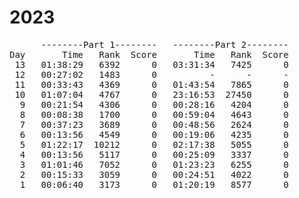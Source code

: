 # 2023

<pre>
      --------Part 1--------   --------Part 2--------
Day       Time   Rank  Score       Time   Rank  Score
 13   01:38:29   6392      0   03:31:34   7425      0
 12   00:27:02   1483      0          -      -      -
 11   00:33:43   4369      0   01:43:54   7865      0
 10   01:07:04   4767      0   23:16:53  27450      0
  9   00:21:54   4306      0   00:28:16   4204      0
  8   00:08:38   1700      0   00:59:04   4643      0
  7   00:37:23   3689      0   00:48:56   2624      0
  6   00:13:56   4549      0   00:19:06   4235      0
  5   01:22:17  10212      0   02:17:38   5055      0
  4   00:13:56   5117      0   00:25:09   3337      0
  3   01:01:46   7052      0   01:23:23   6255      0
  2   00:15:33   3059      0   00:24:51   4022      0
  1   00:06:40   3173      0   01:20:19   8577      0
</pre>
